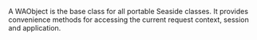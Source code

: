 A WAObject is the base class for all portable Seaside classes. It provides convenience methods for accessing the current request context, session and application.